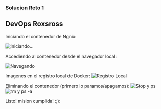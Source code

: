 ### Solucion Reto 1
## DevOps Roxsross

Iniciando el contenedor de Ngnix:

![Iniciando...](https://github.com/daniels-blacknet/devops-roxsross-bootcamp-3-challenge/tree/master/reto1/assets/images/cmd1-shell.png)

Accediendo al contenedor desde el navegador local:

![Navegando](https://github.com/daniels-blacknet/devops-roxsross-bootcamp-3-challenge/tree/master/reto1/assets/images/cmd2-localhost-8181.png) 

Imagenes en el registro local de Docker:
![Registro Local](https://github.com/daniels-blacknet/devops-roxsross-bootcamp-3-challenge/tree/master/reto1/assets/images/cmd3-dck_images.png)

Eliminando el contenedor (primero lo paramos/apagamos):
![Stop y ps](https://github.com/daniels-blacknet/devops-roxsross-bootcamp-3-challenge/tree/master/reto1/assets/images/cmd3y4-stop+ps.png)
![rm y ps -a](https://github.com/daniels-blacknet/devops-roxsross-bootcamp-3-challenge/tree/master/reto1/assets/images/cmd5-rm+ps-a.png)

Listo! mision cumplida! :;):
